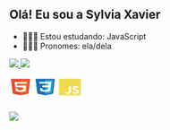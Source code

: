 ## Olá! Eu sou a Sylvia Xavier
- 👩🏽‍💻 Estou estudando: JavaScript
- 👩🏽‍🦱 Pronomes: ela/dela
<div align="left">
  <a href="https://github.com/sylviaxavier">
  <img height="180em" src="https://github-readme-stats.vercel.app/api?username=sylviaxavier&show_icons=false&theme=dracula&include_all_commits=true&count_private=true"/>
  </a>
  <a>
  <img height="140em" src="https://github-readme-stats.vercel.app/api/top-langs/?username=sylviaxavier&layout=compact&langs_count=7&theme=dracula"/>
  </a>
</div>
<div style="display: inline_block"><br>
  <img align="center" alt="Sylvia-HTML" height="30" width="40" src="https://raw.githubusercontent.com/devicons/devicon/master/icons/html5/html5-original.svg">
  <img align="center" alt="Sylvia-CSS" height="30" width="40" src="https://raw.githubusercontent.com/devicons/devicon/master/icons/css3/css3-original.svg">
 <img align="center" alt="Sylvia-Js" height="30" width="40" src="https://raw.githubusercontent.com/devicons/devicon/master/icons/javascript/javascript-plain.svg">
 
##

<div> 
  <a href="https://www.linkedin.com/in/sylvialeticiaxavier" target="_blank"><img src="https://img.shields.io/badge/-LinkedIn-%230077B5?style=for-the-badge&logo=linkedin&logoColor=white" target="_blank"></a> 
</div>
